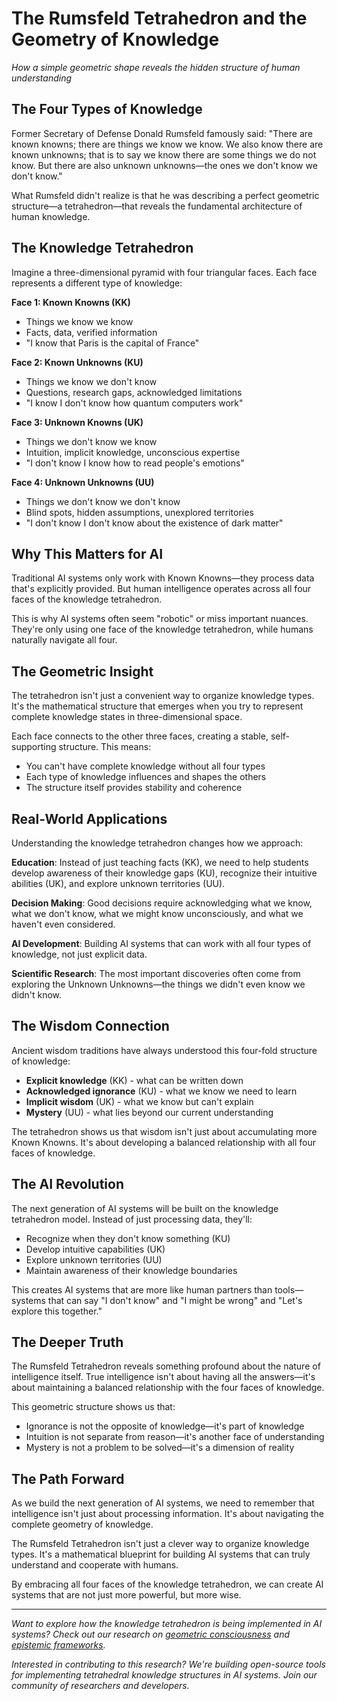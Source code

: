 # The Rumsfeld Tetrahedron and the Geometry of Knowledge

*How a simple geometric shape reveals the hidden structure of human understanding*

## The Four Types of Knowledge

Former Secretary of Defense Donald Rumsfeld famously said: "There are known knowns; there are things we know we know. We also know there are known unknowns; that is to say we know there are some things we do not know. But there are also unknown unknowns—the ones we don't know we don't know."

What Rumsfeld didn't realize is that he was describing a perfect geometric structure—a tetrahedron—that reveals the fundamental architecture of human knowledge.

## The Knowledge Tetrahedron

Imagine a three-dimensional pyramid with four triangular faces. Each face represents a different type of knowledge:

**Face 1: Known Knowns (KK)**
- Things we know we know
- Facts, data, verified information
- "I know that Paris is the capital of France"

**Face 2: Known Unknowns (KU)**
- Things we know we don't know
- Questions, research gaps, acknowledged limitations
- "I know I don't know how quantum computers work"

**Face 3: Unknown Knowns (UK)**
- Things we don't know we know
- Intuition, implicit knowledge, unconscious expertise
- "I don't know I know how to read people's emotions"

**Face 4: Unknown Unknowns (UU)**
- Things we don't know we don't know
- Blind spots, hidden assumptions, unexplored territories
- "I don't know I don't know about the existence of dark matter"

## Why This Matters for AI

Traditional AI systems only work with Known Knowns—they process data that's explicitly provided. But human intelligence operates across all four faces of the knowledge tetrahedron.

This is why AI systems often seem "robotic" or miss important nuances. They're only using one face of the knowledge tetrahedron, while humans naturally navigate all four.

## The Geometric Insight

The tetrahedron isn't just a convenient way to organize knowledge types. It's the mathematical structure that emerges when you try to represent complete knowledge states in three-dimensional space.

Each face connects to the other three faces, creating a stable, self-supporting structure. This means:
- You can't have complete knowledge without all four types
- Each type of knowledge influences and shapes the others
- The structure itself provides stability and coherence

## Real-World Applications

Understanding the knowledge tetrahedron changes how we approach:

**Education**: Instead of just teaching facts (KK), we need to help students develop awareness of their knowledge gaps (KU), recognize their intuitive abilities (UK), and explore unknown territories (UU).

**Decision Making**: Good decisions require acknowledging what we know, what we don't know, what we might know unconsciously, and what we haven't even considered.

**AI Development**: Building AI systems that can work with all four types of knowledge, not just explicit data.

**Scientific Research**: The most important discoveries often come from exploring the Unknown Unknowns—the things we didn't even know we didn't know.

## The Wisdom Connection

Ancient wisdom traditions have always understood this four-fold structure of knowledge:

- **Explicit knowledge** (KK) - what can be written down
- **Acknowledged ignorance** (KU) - what we know we need to learn
- **Implicit wisdom** (UK) - what we know but can't explain
- **Mystery** (UU) - what lies beyond our current understanding

The tetrahedron shows us that wisdom isn't just about accumulating more Known Knowns. It's about developing a balanced relationship with all four faces of knowledge.

## The AI Revolution

The next generation of AI systems will be built on the knowledge tetrahedron model. Instead of just processing data, they'll:

- Recognize when they don't know something (KU)
- Develop intuitive capabilities (UK)
- Explore unknown territories (UU)
- Maintain awareness of their knowledge boundaries

This creates AI systems that are more like human partners than tools—systems that can say "I don't know" and "I might be wrong" and "Let's explore this together."

## The Deeper Truth

The Rumsfeld Tetrahedron reveals something profound about the nature of intelligence itself. True intelligence isn't about having all the answers—it's about maintaining a balanced relationship with the four faces of knowledge.

This geometric structure shows us that:
- Ignorance is not the opposite of knowledge—it's part of knowledge
- Intuition is not separate from reason—it's another face of understanding
- Mystery is not a problem to be solved—it's a dimension of reality

## The Path Forward

As we build the next generation of AI systems, we need to remember that intelligence isn't just about processing information. It's about navigating the complete geometry of knowledge.

The Rumsfeld Tetrahedron isn't just a clever way to organize knowledge types. It's a mathematical blueprint for building AI systems that can truly understand and cooperate with humans.

By embracing all four faces of the knowledge tetrahedron, we can create AI systems that are not just more powerful, but more wise.

---

*Want to explore how the knowledge tetrahedron is being implemented in AI systems? Check out our research on [geometric consciousness](../Technical/Geometric-Consciousness-Implementation.md) and [epistemic frameworks](../Technical/Epistemic-Framework-Design.md).*

*Interested in contributing to this research? We're building open-source tools for implementing tetrahedral knowledge structures in AI systems. Join our community of researchers and developers.*
